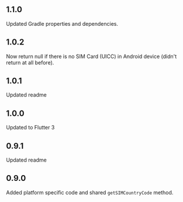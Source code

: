 ## 1.1.0

Updated Gradle properties and dependencies.

## 1.0.2

Now return null if there is no SIM Card (UICC) in Android device (didn't return at all before).

## 1.0.1

Updated readme

## 1.0.0

Updated to Flutter 3

## 0.9.1

Updated readme

## 0.9.0

Added platform specific code and shared `getSIMCountryCode` method. 